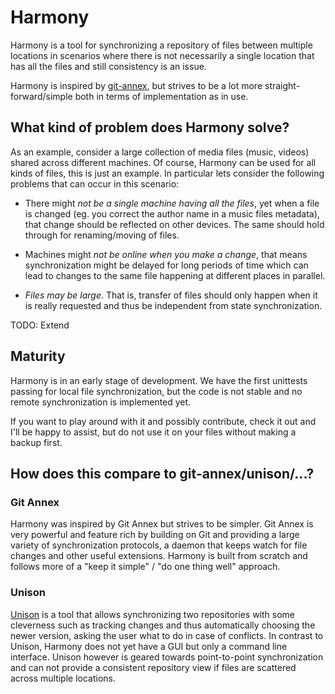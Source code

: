 
# Harmony

Harmony is a tool for synchronizing a repository of files between multiple
locations in scenarios where there is not necessarily a single location that
has all the files and still consistency is an issue.

Harmony is inspired by [git-annex](https://git-annex.branchable.com/),
but strives to be a lot more
straight-forward/simple both in terms of implementation as in use.

## What kind of problem does Harmony solve?

As an example, consider a large collection of media files (music, videos)
shared across different machines.  Of course, Harmony can be used for all
kinds of files, this is just an example.  In particular lets consider the
following problems that can occur in this scenario:

 * There might *not be a single machine having all the files*, yet when a file
   is changed (eg. you correct the author name in a music files metadata),
   that change should be reflected on other devices.
   The same should hold through for renaming/moving of files.

 * Machines might *not be online when you make a change*, that means
   synchronization might be delayed for long periods of time which can lead to
   changes to the same file happening at different places in parallel.

 * *Files may be large*. That is, transfer of files should only happen when it
   is really requested and thus be independent from state synchronization.

 TODO: Extend

## Maturity

Harmony is in an early stage of development. We have the first unittests
passing for local file synchronization, but the code is not stable and no
remote synchronization is implemented yet.

If you want to play around with it and possibly contribute, check it out and
I'll be happy to assist, but do not use it on your files without making a
backup first.


## How does this compare to git-annex/unison/...?

### Git Annex

Harmony was inspired by Git Annex but strives to be simpler. Git Annex is very
powerful and feature rich by building on Git and providing a large variety of
synchronization protocols, a daemon that keeps watch for file changes and
other useful extensions.  Harmony is built from scratch and follows more of a
"keep it simple" / "do one thing well" approach.

### Unison

[Unison](https://www.cis.upenn.edu/~bcpierce/unison/) is a tool that allows
synchronizing two repositories with some cleverness such as tracking changes
and thus automatically choosing the newer version, asking the user what to do
in case of conflicts.  In contrast to Unison, Harmony does not yet have a GUI
but only a command line interface. Unison however is geared towards
point-to-point synchronization and can not provide a consistent repository
view if files are scattered across multiple locations.


